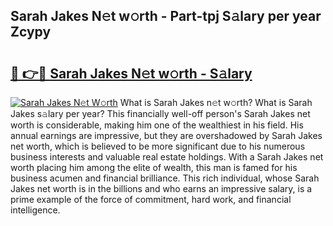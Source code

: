 ## Sarah Jakes N𝚎t w𝚘rth - Part-tpj S𝚊lary per year Zcypy

# <h2><a href="http://gc0hg9.nevu.top/?p=Sarah+Jakes">🔗 👉🔴 Sarah Jakes N𝚎t w𝚘rth - S𝚊lary</a></h2>

[![Sarah Jakes N𝚎t W𝚘rth](https://i.imgur.com/Oavwk0R.jpeg)](http://gc0hg9.nevu.top/?p=Sarah+Jakes)
What is Sarah Jakes n𝚎t w𝚘rth? What is Sarah Jakes s𝚊lary per year?
This financially well-off person's Sarah Jakes net worth is considerable, making him one of the wealthiest in his field. His annual earnings are impressive, but they are overshadowed by Sarah Jakes net worth, which is believed to be more significant due to his numerous business interests and valuable real estate holdings. With a Sarah Jakes net worth placing him among the elite of wealth, this man is famed for his business acumen and financial brilliance. This rich individual, whose Sarah Jakes net worth is in the billions and who earns an impressive salary, is a prime example of the force of commitment, hard work, and financial intelligence.
